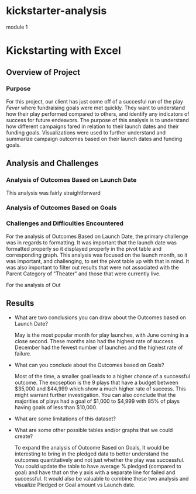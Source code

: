 # kickstarter-analysis
module 1

# Kickstarting with Excel

## Overview of Project

### Purpose
  For this project, our client has just come off of a succesful run of the play *Fever* where fundraising goals were met quickly. They want to understand how their play performed compared to others, and identify any indicators of success for future endeavors. The purpose of this analysis is to understand how different campaigns fared in relation to their launch dates and their funding goals. Visualizations were used to further understand and summarize campaign outcomes based on their launch dates and funding goals.

## Analysis and Challenges

### Analysis of Outcomes Based on Launch Date
This analysis was fairly straightforward

### Analysis of Outcomes Based on Goals

### Challenges and Difficulties Encountered
  For the analysis of Outcomes Based on Launch Date, the primary challenge was in regards to formatting. It was important that the launch date was formatted properly so it displayed properly in the pivot table and corresponding graph. This analysis was focused on the launch month, so it was important, and challenging, to set the pivot table up with that in mind. It was also important to filter out results that were not associated with the Parent Category of "Theater" and those that were currently live.

  For the analysis of Out

## Results

- What are two conclusions you can draw about the Outcomes based on Launch Date?

    May is the most popular month for play launches, with June coming in a close second. These months also had the highest rate of success. December had the fewest number of launches and the highest rate of failure. 

- What can you conclude about the Outcomes based on Goals?

     Most of the time, a smaller goal leads to a higher chance of a successful outcome. The excseption is the 9 plays that have a budget between $35,000 and $44,999 which show a much higher rate of success. This might warrant further investigation. You can also conclude that the majorities of plays had a goal of $1,000 to $4,999 with 85% of plays having goals of less than $10,000. 

- What are some limitations of this dataset?

- What are some other possible tables and/or graphs that we could create?

     To expand the analysis of Outcome Based on Goals, It would be interesting to bring in the pledged data to better understand the outcomes quantitatively and not just whether the play was successful. You could update the table to have average % pledged (compared to goal) and have that on the y axis with a separate line for failed and successful. It would also be valuable to combine these two analysis and visualize Pledged or Goal amount vs Launch date.   
